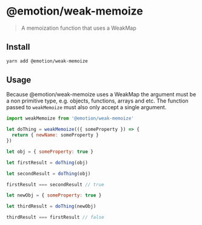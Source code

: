 ﻿# @emotion/weak-memoize

> A memoization function that uses a WeakMap

## Install

```bash
yarn add @emotion/weak-memoize
```

## Usage

Because @emotion/weak-memoize uses a WeakMap the argument must be a non primitive type, e.g. objects, functions, arrays and etc. The function passed to `weakMemoize` must also only accept a single argument.

```jsx
import weakMemoize from '@emotion/weak-memoize'

let doThing = weakMemoize(({ someProperty }) => {
  return { newName: someProperty }
})

let obj = { someProperty: true }

let firstResult = doThing(obj)

let secondResult = doThing(obj)

firstResult === secondResult // true

let newObj = { someProperty: true }

let thirdResult = doThing(newObj)

thirdResult === firstResult // false
```


